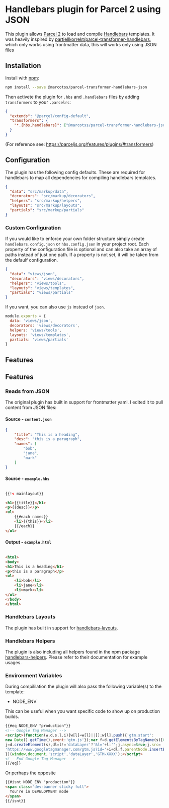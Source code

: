 # Handlebars plugin for Parcel 2 using JSON

This plugin allows [Parcel 2](https://parceljs.org/) to load and compile [Handlebars](https://handlebarsjs.com/) templates. It was heavily inspired by [partiellkorrekt/parcel-transformer-handlebars](https://github.com/partiellkorrekt/parcel-transformer-handlebars), which only works using frontmatter data, this will works only using JSON files

## Installation

Install with [npm](https://www.npmjs.com/):

```bash
npm install --save @marcotss/parcel-transformer-handlebars-json
```

Then activete the plugin for `.hbs` and `.handlebars` files by adding `transformers` to your `.parcelrc`:

```json
{
  "extends": "@parcel/config-default",
  "transformers": {
    "*.{hbs,handlebars}": ["@marcotss/parcel-transformer-handlebars-json"]
  }
}
```

(For reference see: https://parceljs.org/features/plugins/#transformers)

## Configuration

The plugin has the following config defaults. These are required for handlebars to map all dependencies for compiling handlebars templates.

```json
{
  "data": "src/markup/data",
  "decorators": "src/markup/decorators",
  "helpers": "src/markup/helpers",
  "layouts": "src/markup/layouts",
  "partials": "src/markup/partials"
}
```

### Custom Configuration

If you would like to enforce your own folder structure simply create  `handlebars.config.json` or `hbs.config.json` in your project root. Each property of the configuration file is optional and can also take an array of paths instead of just one path. If a property is not set, it will be taken from the defaulf configuration.

```json
{
  "data": "views/json",
  "decorators": "views/decorators",
  "helpers": "views/tools",
  "layouts": "views/templates",
  "partials": "views/partials"
}
```

If you want, you can also use `js` instead of `json`.


```js
module.exports = {
  data: 'views/json',
  decorators: 'views/decorators',
  helpers: 'views/tools',
  layouts: 'views/templates',
  partials: 'views/partials'
}
```
## Features

## Features

### Reads from JSON

The original plugin has built in support for frontmatter yaml. I edited it to pull content from JSON files:

#### Source - `content.json`

```json
{
    "title": "This is a heading",
    "desc": "this is a paragraph",
    "names": [
        "bob",
        "jane",
        "mark"
    ]
}

```

#### Source - `example.hbs`

```html

{{!< mainlayout}}

<h1>{{title}}</h1>
<p>{{desc}}</p>
<ul>
    {{#each names}}
    <li>{{this}}</li>
    {{/each}}
</ul>
```

#### Output - `example.html`

```html

<html>
<body>
<h1>This is a heading</h1>
<p>this is a paragraph</p>
<ul>
    <li>bob</li>
    <li>jane</li>
    <li>mark</li>
</ul>
</body>
</html>
```

### Handlebars Layouts

The plugin has built in support for [handlebars-layouts](https://www.npmjs.com/package/handlebars-layouts).

### Handlebars Helpers

The plugin is also including all helpers found in the npm package [handlebars-helpers](https://www.npmjs.com/package/handlebars-helpers).
Please refer to their documentation for example usages.


### Environment Variables

During compililation the plugin will also pass the following variable(s) to the template:

- NODE_ENV

This can be useful when you want specific code to show up on production builds.

```html
{{#eq NODE_ENV "production"}}
<!-- Google Tag Manager -->
<script>(function(w,d,s,l,i){w[l]=w[l]||[];w[l].push({'gtm.start':
new Date().getTime(),event:'gtm.js'});var f=d.getElementsByTagName(s)[0],
j=d.createElement(s),dl=l!='dataLayer'?'&l='+l:'';j.async=true;j.src=
'https://www.googletagmanager.com/gtm.js?id='+i+dl;f.parentNode.insertBefore(j,f);
})(window,document,'script','dataLayer','GTM-XXXX');</script>
<!-- End Google Tag Manager -->
{{/eq}}
```

Or perhaps the opposite

```html
{{#isnt NODE_ENV "production"}}
<span class="dev-banner sticky full">
  You're in DEVELOPMENT mode
</span>
{{/isnt}}
```
